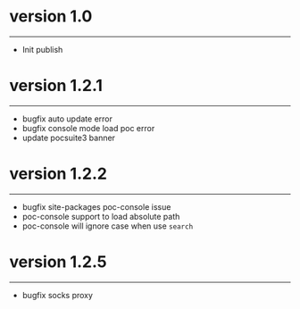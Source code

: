 # version 1.0
---------------
* Init publish

# version 1.2.1
---------------
* bugfix auto update error
* bugfix console mode load poc error
* update pocsuite3 banner

# version 1.2.2
---------------
* bugfix site-packages poc-console issue
* poc-console support to load absolute path
* poc-console will ignore case when use `search`

# version 1.2.5
---------------
* bugfix socks proxy